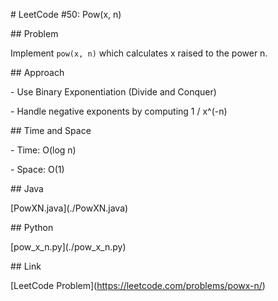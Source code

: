 \# LeetCode #50: Pow(x, n)



\## Problem

Implement `pow(x, n)` which calculates x raised to the power n.



\## Approach

\- Use Binary Exponentiation (Divide and Conquer)

\- Handle negative exponents by computing 1 / x^(-n)



\## Time and Space

\- Time: O(log n)

\- Space: O(1)



\## Java

\[PowXN.java](./PowXN.java)



\## Python

\[pow\_x\_n.py](./pow\_x\_n.py)



\## Link

\[LeetCode Problem](https://leetcode.com/problems/powx-n/)



